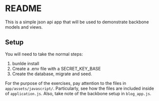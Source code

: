 # README

This is a simple json api app that will be used to demonstrate backbone models and views.

## Setup

You will need to take the normal steps:

1. bunlde install
2. Create a .env file with a SECRET_KEY_BASE
3. Create the database, migrate and seed.

For the purpose of the exercises, pay attention to the files in ```app/assets/javascript/```.  Particularly, see how the files are included inside of ```application.js```.  Also, take note of the backbone setup in ```blog_app.js```.



